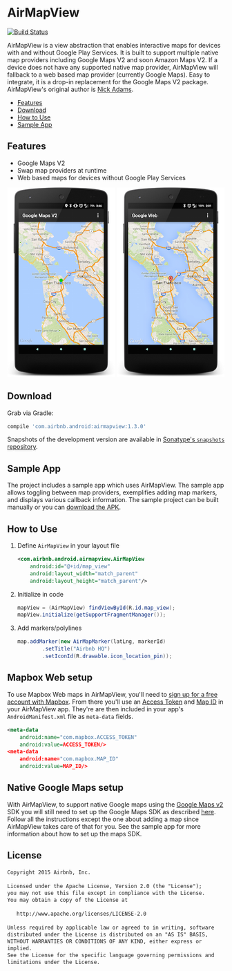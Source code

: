 # AirMapView

[![Build Status](https://travis-ci.org/airbnb/AirMapView.svg)](https://travis-ci.org/airbnb/AirMapView)

AirMapView is a view abstraction that enables interactive maps
for devices with and without Google Play Services. It is built
to support multiple native map providers including Google Maps V2 and soon Amazon Maps V2.
If a device does not have any supported native map provider, AirMapView
will fallback to a web based map provider (currently Google Maps). Easy to integrate, it is a drop-in replacement for the Google Maps V2 package. AirMapView's original author is [Nick Adams](https://github.com/nwadams).

* [Features](#features)
* [Download](#download)
* [How to Use](#how-to-use)
* [Sample App](#sample-app)

## Features

* Google Maps V2
* Swap map providers at runtime
* Web based maps for devices without Google Play Services

![](screenshots/google_maps_v2.png)
![](screenshots/google_web_maps.png)



## Download

Grab via Gradle:

```groovy
compile 'com.airbnb.android:airmapview:1.3.0'
```

Snapshots of the development version are available in [Sonatype's `snapshots` repository](https://oss.sonatype.org/content/repositories/snapshots/).

## Sample App
The project includes a sample app which uses AirMapView. The sample app allows toggling between map providers, exemplifies adding map markers, and displays various callback information. The sample project can be built manually or you can [download the APK](https://www.dropbox.com/s/8gcxn2ouc44t53x/AirMapView-Sample.apk?dl=0).

## How to Use

1. Define `AirMapView` in your layout file
    ```xml
    <com.airbnb.android.airmapview.AirMapView
        android:id="@+id/map_view"
        android:layout_width="match_parent"
        android:layout_height="match_parent"/>
    ```

1. Initialize in code
    ```java
    mapView = (AirMapView) findViewById(R.id.map_view);
    mapView.initialize(getSupportFragmentManager());
    ```

1. Add markers/polylines
    ```java
    map.addMarker(new AirMapMarker(latLng, markerId)
            .setTitle("Airbnb HQ")
            .setIconId(R.drawable.icon_location_pin));
    ```

## Mapbox Web setup
To use Mapbox Web maps in AirMapView, you'll need to [sign up for a free account with Mapbox](https://www.mapbox.com/signup/).  From there you'll use an [Access Token](https://www.mapbox.com/help/define-access-token/) and [Map ID](https://www.mapbox.com/help/define-map-id/) in your AirMapView app.  They're are then included in your app's `AndroidManifest.xml` file as `meta-data` fields.

```xml
<meta-data
    android:name="com.mapbox.ACCESS_TOKEN"
    android:value=ACCESS_TOKEN/>
<meta-data
    android:name="com.mapbox.MAP_ID"
    android:value=MAP_ID/>
```

## Native Google Maps setup

With AirMapView, to support native Google maps using the [Google Maps v2](https://developers.google.com/maps/documentation/android/) SDK you will still need to set up the Google Maps SDK as described [here](https://developers.google.com/maps/documentation/android/start#getting_the_google_maps_android_api_v2). Follow all the instructions except the one about adding a map since AirMapView takes care of that for you. See the sample app for more information about how to set up the maps SDK.

License
--------

    Copyright 2015 Airbnb, Inc.

    Licensed under the Apache License, Version 2.0 (the "License");
    you may not use this file except in compliance with the License.
    You may obtain a copy of the License at

       http://www.apache.org/licenses/LICENSE-2.0

    Unless required by applicable law or agreed to in writing, software
    distributed under the License is distributed on an "AS IS" BASIS,
    WITHOUT WARRANTIES OR CONDITIONS OF ANY KIND, either express or implied.
    See the License for the specific language governing permissions and
    limitations under the License.


 [1]: http://airbnb.github.io/airbnb/AirMapView/
